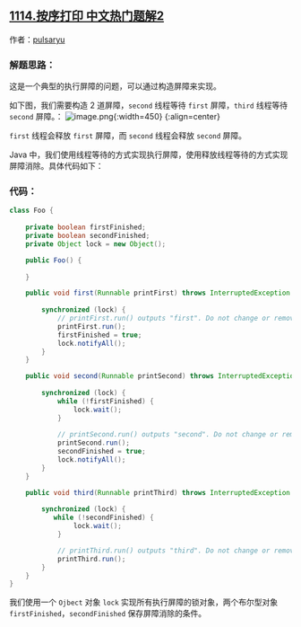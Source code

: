## [1114.按序打印 中文热门题解2](https://leetcode.cn/problems/print-in-order/solutions/100000/gou-zao-zhi-xing-ping-zhang-shi-xian-by-pulsaryu)

作者：[pulsaryu](https://leetcode.cn/u/pulsaryu)

### 解题思路：
这是一个典型的执行屏障的问题，可以通过构造屏障来实现。

如下图，我们需要构造 $2$ 道屏障，`second` 线程等待 `first` 屏障，`third` 线程等待 `second` 屏障。：
![image.png](https://pic.leetcode-cn.com/879c5abd22c2dbc2618a1433dfbeb02a34b9586a10425986fafdc90eef978cc1-image.png){:width=450}
{:align=center}

`first` 线程会释放 `first` 屏障，而 `second` 线程会释放 `second` 屏障。

Java 中，我们使用线程等待的方式实现执行屏障，使用释放线程等待的方式实现屏障消除。具体代码如下：
### 代码：
```java [-Java]
class Foo {
    
    private boolean firstFinished;
    private boolean secondFinished;
    private Object lock = new Object();

    public Foo() {
        
    }

    public void first(Runnable printFirst) throws InterruptedException {
        
        synchronized (lock) {
            // printFirst.run() outputs "first". Do not change or remove this line.
            printFirst.run();
            firstFinished = true;
            lock.notifyAll(); 
        }
    }

    public void second(Runnable printSecond) throws InterruptedException {
        
        synchronized (lock) {
            while (!firstFinished) {
                lock.wait();
            }
        
            // printSecond.run() outputs "second". Do not change or remove this line.
            printSecond.run();
            secondFinished = true;
            lock.notifyAll();
        }
    }

    public void third(Runnable printThird) throws InterruptedException {
        
        synchronized (lock) {
           while (!secondFinished) {
                lock.wait();
            }

            // printThird.run() outputs "third". Do not change or remove this line.
            printThird.run();
        } 
    }
}
```

我们使用一个 `Ojbect` 对象 `lock` 实现所有执行屏障的锁对象，两个布尔型对象 `firstFinished`，`secondFinished` 保存屏障消除的条件。